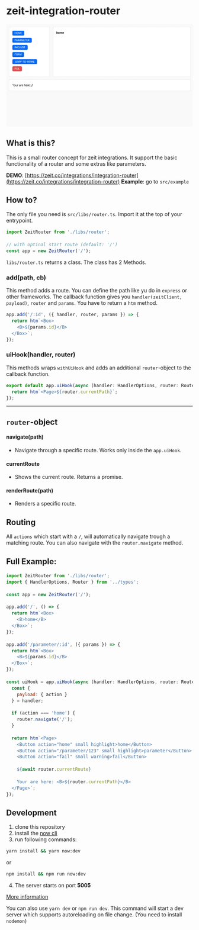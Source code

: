 # zeit-integration-router

<p align="center">
  <img src="./assets/kapture.gif">
</p>

## What is this?

This is a small router concept for zeit integrations. It support the basic functionality of a router and some extras like parameters.

**DEMO**: [https://zeit.co/integrations/integration-router](https://zeit.co/integrations/integration-router)
**Example**: go to `src/example`

## How to?

The only file you need is `src/libs/router.ts`. Import it at the top of your entrypoint.

```javascript
import ZeitRouter from './libs/router';

// with optinal start route (default: '/')
const app = new ZeitRouter('/');
```

`libs/router.ts` returns a class. The class has 2 Methods.

### add(path, cb)

This method adds a route. You can define the path like yu do in `express` or other frameworks.
The callback function gives you `handler(zeitClient, payload)`, `router` and `params`. You have to return a `htm` method.

```javascript
app.add('/:id', ({ handler, router, params }) => {
  return htm`<Box>
    <B>${params.id}</B>
  </Box>`;
});
```

### uiHook(handler, router)

This methods wraps `withUiHook` and adds an additional `router`-object to the callback function.

```javascript
export default app.uiHook(async (handler: HandlerOptions, router: Router) => {
  return htm`<Page>${router.currentPath}`;
});
```

---

## `router`-object

#### navigate(path)

- Navigate through a specific route. Works only inside the `app.uiHook`.

#### currentRoute

- Shows the current route. Returns a promise.

#### renderRoute(path)

- Renders a specific route.

## Routing

All `actions` which start with a `/`, will automatically navigate trough a matching route.
You can also navigate with the `router.navigate` method.


## Full Example:

```javascript
import ZeitRouter from './libs/router';
import { HandlerOptions, Router } from '../types';

const app = new ZeitRouter('/');

app.add('/', () => {
  return htm`<Box>
    <B>home</B>
  </Box>`;
});

app.add('/parameter/:id', ({ params }) => {
  return htm`<Box>
    <B>${params.id}</B>
  </Box>`;
});

const uiHook = app.uiHook(async (handler: HandlerOptions, router: Router) => {
  const {
    payload: { action }
  } = handler;

  if (action === 'home') {
    router.navigate('/');
  }

  return htm`<Page>
    <Button action="home" small highlight>home</Button>
    <Button action="/parameter/123" small highlight>parameter</Button>
    <Button action="fail" small warning>fail</Button>

    ${await router.currentRoute}

    Your are here: <B>${router.currentPath}</B>
  </Page>`;
});
```

## Development

1. clone this repository
2. install the [now cli](https://github.com/zeit/now-cli)
3. run following commands:

```bash
yarn install && yarn now:dev
```

or

```bash
npm install && npm run now:dev
```

4. The server starts on port **5005**

[More information](https://zeit.co/docs/integrations/#creating-an-integration/step-2-creating-a-uihook/running-the-uihook-locally)

You can also use `yarn dev` or `npm run dev`. This command will start a dev server which supports autoreloading on file change. (You need to install `nodemon`)
